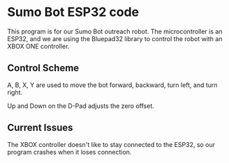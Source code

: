 # Sumo Bot ESP32 code

This program is for our Sumo Bot outreach robot. The microcontroller is an ESP32, and we are using the Bluepad32 library to control the robot with an XBOX ONE controller. 

## Control Scheme

A, B, X, Y are used to move the bot forward, backward, turn left, and turn right.

Up and Down on the D-Pad adjusts the zero offset.

## Current Issues

The XBOX controller doesn't like to stay connected to the ESP32, so our program crashes when it loses connection.